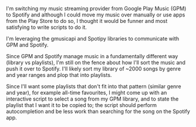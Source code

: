 I'm switching my music streaming provider from Google Play Music (GPM) to Spotify and although I could move my music over manually or use apps from the Play Store to do so, I thought it would be funner and most satisfying to write scripts to do it.

I'm leveraging the gmusicapi and Spotipy libraries to communicate with GPM and Spotify.

Since GPM and Spotify manage music in a fundamentally different way (library vs playlists), I'm still on the fence about how I'll sort the music and push it over to Spotify. I'll likely sort my library of ~2000 songs by genre and year ranges and plop that into playlists. 

Since I'll want some playlists that don't fit into that pattern (similar genre and year), for example all-time favourites, I might come up with an interactive script to select a song from my GPM library, and to state the playlist that I want it to be copied to; the script should perform autocompletion and be less work than searching for the song on the Spotify app. 
